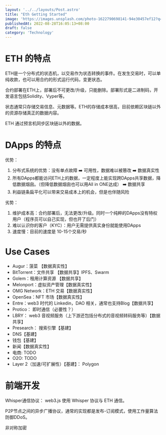 ```yaml
---
layout: '../../layouts/Post.astro'
title: "Eth Getting Started"
image: 'https://images.unsplash.com/photo-1622790698141-94e30457ef12?q=10'
publishedAt: 2022-08-28T16:05:13+08:00
draft: false
category: 'Technology'
---
```


# ETH 的特点

ETH是一个分布式的状态机，以交易作为状态转换的事件。在发生交易时，可以单纯收款，也可以用合约的形式运行代码，变更状态。

合约部署在ETH上，部署后不可更改/升级，只能删除。部署形式是二进制码，开发语言包括Solidity、Vyper等。

状态通常只存储交易信息、元数据等。ETH的存储成本很高，目前依赖区块链以外的资源存储真正的数据内容。

ETH 通过预言机同步区块链以外的数据。

# DApps 的特点

优势：

1. 分布式系统的优势：没有单点故障 ➡️ 可用性，数据难以被篡改 ➡️ 数据真实性
2. 所有DApps都能访问ETH上的数据，一定程度上能实现跨DApps共享数据，降低数据烟囱。（但降低数据烟囱也可以用All in ONE达成） ➡️ 数据共享
3. 利益链条扁平化可以带来交易成本上的机会，但是也伴随风险

劣势：

1. 维护成本高：合约部署后，无法更改/升级。同时一个纯粹的DApps没有特权用户（程序员可以自己实现，但也开了后门）
2. 难以认识你的客户（KYC）：用户无需提供真实身份就能使用DApps
3. 速度慢：目前的速度是 10-15个交易/秒

# Use Cases

* Augur：菠菜 【数据真实性】
* BitTorrent：文件共享 【数据共享】IPFS、Swarm
* Golem：租用计算资源 【数据共享】
* Melonport：虚拟资产管理【数据真实性】
* OMG Network：ETH 交易【数据真实性】
* OpenSea：NFT 市场【数据真实性】
* Entre：web3 时代的 Linkedin，DAO 相关，通常也支持Blog【数据共享】
* Protico： 即时通信（必要性？）
* LBRY： web3 音视频服务（上下游还包括分布式的音视频转码服务等）【数据共享】
* Presearch： 搜索引擎【基建】
* DNS【基建】
* 钱包【基建】
* 新闻【数据真实性】
* 电商: TODO
* O2O: TODO
* Layer 2（加速/可扩展性）【基建】： Polygon

# 前端开发

Whisper通信协议： web3.js 使用 Whisper 协议与 ETH 通信。

P2P节点之间的异步广播协议，通常的实现都是发布-订阅模式，使用工作量算法防御DDoS。

非对称加密

